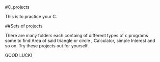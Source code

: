#C_projects

This is to practice your C.

##Sets of projects
  
  There are many folders each containg of different types of c programs some to find Area of said triangle
  or circle , Calculator, simple Interest and so on.
  Try these projects out for yourself.

  GOOD LUCK!
